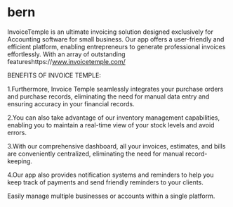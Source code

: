 # bern
InvoiceTemple is an ultimate invoicing solution designed exclusively for Accounting software for small business. Our app offers a user-friendly and efficient platform, enabling entrepreneurs to generate professional invoices effortlessly. With an array of outstanding featureshttps://www.invoicetemple.com/ 

BENEFITS OF INVOICE TEMPLE:

1.Furthermore, Invoice Temple seamlessly integrates your purchase orders and purchase records, eliminating the need for manual data entry and ensuring accuracy in your financial records.

2.You can also take advantage of our inventory management capabilities, enabling you to maintain a real-time view of your stock levels and avoid errors.

3.With our comprehensive dashboard, all your invoices, estimates, and bills are conveniently centralized, eliminating the need for manual record-keeping.

4.Our app also provides notification systems and reminders to help you keep track of payments and send friendly reminders to your clients.

Easily manage multiple businesses or accounts within a single platform.
